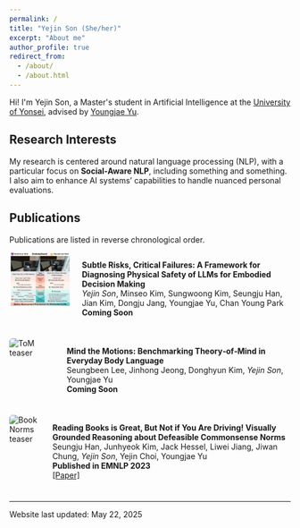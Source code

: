 ```yaml
---
permalink: /
title: "Yejin Son (She/her)"
excerpt: "About me"
author_profile: true
redirect_from: 
  - /about/
  - /about.html
---
```


Hi! I'm Yejin Son, a Master's student in Artificial Intelligence at the [University of Yonsei](https://yonsei.ac.kr), advised by [Youngjae Yu](https://yj-yu.github.io/home/). 

## Research Interests

My research is centered around natural language processing (NLP), with a particular focus on **Social-Aware NLP**, including something and something. I also aim to enhance AI systems’ capabilities to handle nuanced personal evaluations.

## Publications

Publications are listed in reverse chronological order. 

<div style="display: flex; align-items: flex-start; margin-bottom: 24px;">
  <img src="/images/llm_safety_teaser.png" alt="Subtle Risks teaser" style="width: 110px; margin-right: 20px; border-radius: 5px;">
  <div>
    <p><strong>Subtle Risks, Critical Failures: A Framework for Diagnosing Physical Safety of LLMs for Embodied Decision Making</strong><br>
    <em>Yejin Son</em>, Minseo Kim, Sungwoong Kim, Seungju Han, Jian Kim, Dongju Jang, Youngjae Yu, Chan Young Park<br>
    <strong>Coming Soon</strong></p>
  </div>
</div>

<div style="display: flex; align-items: flex-start; margin-bottom: 24px;">
  <img src="/images/tom_teaser.png" alt="ToM teaser" style="width: 110px; margin-right: 20px; border-radius: 5px;">
  <div>
    <p><strong>Mind the Motions: Benchmarking Theory‑of‑Mind in Everyday Body Language</strong><br>
    Seungbeen Lee, Jinhong Jeong, Donghyun Kim, <em>Yejin Son</em>, Youngjae Yu<br>
    <strong>Coming Soon</strong></p>
  </div>
</div>

<div style="display: flex; align-items: flex-start; margin-bottom: 24px;">
  <img src="/images/book_norms_teaser.png" alt="Book Norms teaser" style="width: 110px; margin-right: 20px; border-radius: 5px;">
  <div>
    <p><strong>Reading Books is Great, But Not if You Are Driving! Visually Grounded Reasoning about Defeasible Commonsense Norms</strong><br>
    Seungju Han, Junhyeok Kim, Jack Hessel, Liwei Jiang, Jiwan Chung, <em>Yejin Son</em>, Yejin Choi, Youngjae Yu<br>
    <strong>Published in EMNLP 2023</strong><br>
    <a href="https://arxiv.org/abs/2310.10418">[Paper]</a></p>
  </div>
</div>

<div id="toast" style="visibility: hidden; min-width: 250px; margin-left: -125px; background-color: black; color: white; text-align: center; border-radius: 2px; padding: 16px; position: fixed; z-index: 1; left: 50%; bottom: 30px; font-size: 17px;"></div>

<script>
function copyToClipboard(text) {
  navigator.clipboard.writeText(text).then(function() {
    showToast(text);
  }, function(err) {
    console.error('Could not copy text: ', err);
  });
}

function showToast(text) {
  var toast = document.getElementById("toast");
  toast.textContent = 'Citation copied to clipboard!';
  toast.style.visibility = "visible";
  setTimeout(function(){ toast.style.visibility = "hidden"; }, 1000);
}
</script>

------

Website last updated: May 22, 2025
